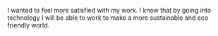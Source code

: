 I wanted to feel more satisfied with my work.  I know that by going into technology I will be able to work to make a more sustainable and eco friendly world.
